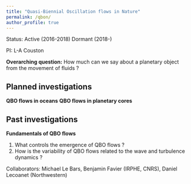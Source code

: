 ```yaml
---
title: "Quasi-Biennial Oscillation flows in Nature"
permalink: /qbon/
author_profile: true
---
```


Status: Active (2016-2018) Dormant (2018-)

PI: L-A Couston

**Overarching question:** How much can we say about a planetary object from the movement of fluids ?

## Planned investigations
**QBO flows in oceans**
**QBO flows in planetary cores**

## Past investigations
**Fundamentals of QBO flows**

1. What controls the emergence of QBO flows ? 
1. How is the variability of QBO flows related to the wave and turbulence dynamics ? 

Collaborators: Michael Le Bars, Benjamin Favier (IRPHE, CNRS), Daniel Lecoanet (Northwestern)

